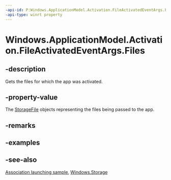 ----api-id: P:Windows.ApplicationModel.Activation.FileActivatedEventArgs.Files
-api-type: winrt property
---<!-- Property syntaxpublic Windows.Foundation.Collections.IVectorView<Windows.Storage.IStorageItem> Files { get; }--># Windows.ApplicationModel.Activation.FileActivatedEventArgs.Files## -descriptionGets the files for which the app was activated.## -property-valueThe [StorageFile](../windows.storage/storagefile.md) objects representing the files being passed to the app.## -remarks## -examples## -see-also[Association launching sample](http://go.microsoft.com/fwlink/p/?linkid=231484), [Windows.Storage](../windows.storage/windows_storage.md)